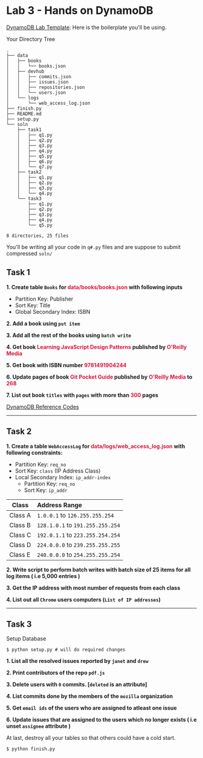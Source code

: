 # Lab 3 - Hands on DynamoDB

[DynamoDB Lab Template](https://github.com/sanket143/DynamoDB-Lab): Here is the boilerplate you'll be using.

Your Directory Tree

```
.
├── data
│   ├── books
│   │   └── books.json
│   ├── devhub
│   │   ├── commits.json
│   │   ├── issues.json
│   │   ├── repositories.json
│   │   └── users.json
│   └── logs
│       └── web_access_log.json
├── finish.py
├── README.md
├── setup.py
└── soln
    ├── task1
    │   ├── q1.py
    │   ├── q2.py
    │   ├── q3.py
    │   ├── q4.py
    │   ├── q5.py
    │   ├── q6.py
    │   └── q7.py
    ├── task2
    │   ├── q1.py
    │   ├── q2.py
    │   ├── q3.py
    │   └── q4.py
    └── task3
        ├── q1.py
        ├── q2.py
        ├── q3.py
        ├── q4.py
        └── q5.py

8 directories, 25 files
```

You'll be writing all your code in `q#.py` files and are suppose to submit compressed `soln/`

<div style="page-break-after: always;"></div>

## Task 1

**1. Create table `Books` for <span style="color: crimson !important">data/books/books.json</span> with following inputs**
  - Partition Key: Publisher
  - Sort Key: Title
  - Global Secondary Index: ISBN

**2. Add a book using `put item`**

**3. Add all the rest of the books using `batch write`**

**4. Get book <span style="color: crimson !important">Learning JavaScript Design Patterns</span> published by <span style="color: crimson !important">O'Reilly Media</span>**

**5. Get book with ISBN number <span style="color: crimson !important">9781491904244</span>**

**6. Update pages of book <span style="color: crimson !important">Git Pocket Guide</span> published by <span style="color: crimson !important">O'Reilly Media</span> to <span style="color: crimson !important">268</span>**

**7. List out book `titles` with `pages` with more than <span style="color: crimson !important">300</span> pages**

[DynamoDB Reference Codes](https://github.com/sanket143/DynamoDB-Lab/wiki/DynamoDB-Reference-Codes)

---

## Task 2

**1. Create a table `WebAccessLog` for <span style="color: crimson">data/logs/web_access_log.json</span> with following constraints:**

- Partition Key: `req_no`
- Sort Key: `class` (IP Address Class)
- Local Secondary Index: `ip_addr-index`
  - Partition Key: `req_no`
  - Sort Key: `ip_addr`

| Class | Address Range |
| ----- |:------------- |
| Class A | `1.0.0.1` to `126.255.255.254` |
| Class B | `128.1.0.1` to `191.255.255.254` |
| Class C | `192.0.1.1` to `223.255.254.254` |
| Class D | `224.0.0.0` to `239.255.255.255` |
| Class E | `240.0.0.0` to `254.255.255.254` |

**2. Write script to perform batch writes with batch size of 25 items for all log items ( i.e 5,000 entries )**

**3. Get the IP address with most number of requests from each class**

**4. List out all `Chrome` users computers (`List of IP addresses`)**

---

<div style="page-break-after: always;"></div>

## Task 3

Setup Database
```shell
$ python setup.py # will do required changes
```

**1. List all the resolved issues reported by `janet` and `drew`**

**2. Print contributors of the repo `pdf.js`**

**3. Delete users with `0` commits. [`deleted` is an attribute]**

**4. List commits done by the members of the `mozilla` organization**

**5. Get `email ids` of the users who are assigned to atleast one issue**

**6. Update issues that are assigned to the users which no longer exists ( i.e unset `assignee` attribute )**

At last, destroy all your tables so that others could have a cold start.

```shell
$ python finish.py
```